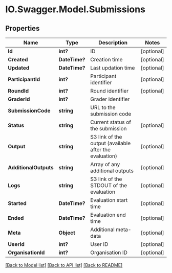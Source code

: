 # IO.Swagger.Model.Submissions
## Properties

Name | Type | Description | Notes
------------ | ------------- | ------------- | -------------
**Id** | **int?** | ID | [optional] 
**Created** | **DateTime?** | Creation time | [optional] 
**Updated** | **DateTime?** | Last updation time | [optional] 
**ParticipantId** | **int?** | Participant identifier | [optional] 
**RoundId** | **int?** | Round identifier | [optional] 
**GraderId** | **int?** | Grader identifier | 
**SubmissionCode** | **string** | URL to the submission code | 
**Status** | **string** | Current status of the submission | [optional] 
**Output** | **string** | S3 link of the output (available after the evaluation) | [optional] 
**AdditionalOutputs** | **string** | Array of any additional outputs | [optional] 
**Logs** | **string** | S3 link of the STDOUT of the evaluation | [optional] 
**Started** | **DateTime?** | Evaluation start time | [optional] 
**Ended** | **DateTime?** | Evaluation end time | [optional] 
**Meta** | **Object** | Additional meta-data | [optional] 
**UserId** | **int?** | User ID | [optional] 
**OrganisationId** | **int?** | Organisation ID | [optional] 

[[Back to Model list]](../README.md#documentation-for-models) [[Back to API list]](../README.md#documentation-for-api-endpoints) [[Back to README]](../README.md)


